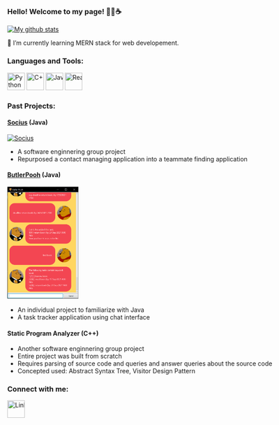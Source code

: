 ### Hello! Welcome to my page! 👋😄☕

[![My github stats](https://github-readme-stats.vercel.app/api?username=bklimey)](https://github.com/anuraghazra/github-readme-stats)

🌱 I’m currently learning MERN stack for web developement.

<!--
**bklimey/bklimey** is a ✨ _special_ ✨ repository because its `README.md` (this file) appears on your GitHub profile.

Here are some ideas to get you started:

- 🔭 I’m currently working on ...
- 🌱 I’m currently learning ...
- 👯 I’m looking to collaborate on ...
- 🤔 I’m looking for help with ...
- 💬 Ask me about ...
- 📫 How to reach me: ...
- 😄 Pronouns: ...
- ⚡ Fun fact: ...
-->

### Languages and Tools:
<a href="#"><img src="https://cdn.jsdelivr.net/gh/devicons/devicon/icons/python/python-original.svg" title="Python" width="40" height="40"/></a><nobr>
<a href="#"><img src="https://cdn.jsdelivr.net/gh/devicons/devicon/icons/cplusplus/cplusplus-original.svg" title="C++" width="40" height="40"/></a>
<a href="#"><img src="https://cdn.jsdelivr.net/gh/devicons/devicon/icons/java/java-original.svg" title="Java" width="40" height="40"/></a>
<a href="#"><img src="https://cdn.jsdelivr.net/gh/devicons/devicon/icons/react/react-original.svg" title="React" width="40" height="40"/></a>
<!--Icons credit: https://devicon.dev/ -->
  
### Past Projects:
#### [Socius](https://github.com/bklimey/tp) (Java)
<a href="https://github.com/bklimey/tp"><img src="https://github.com/bklimey/tp/blob/master/docs/images/Quickstart.png" title="Socius" height="256"/></a>
- A software enginnering group project
- Repurposed a contact managing application into a teammate finding application

#### [ButlerPooh](https://github.com/bklimey/ip) (Java)
<a href="https://github.com/bklimey/ip"><img src="https://github.com/bklimey/ip/blob/master/docs/Ui.png" title="ButlerPooh" height="256"/></a>
- An individual project to familiarize with Java
- A task tracker application using chat interface
  
#### Static Program Analyzer (C++)
- Another software enginnering group project
- Entire project was built from scratch
- Requires parsing of source code and queries and answer queries about the source code
- Concepted used: Abstract Syntax Tree, Visitor Design Pattern

### Connect with me:
<a href="https://www.linkedin.com/in/limboonkee/"><img src="https://cdn.jsdelivr.net/gh/devicons/devicon/icons/linkedin/linkedin-original.svg" title="LinkedIn" width="40" height="40"/></a>
